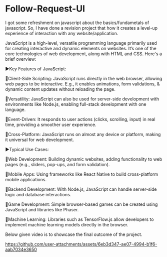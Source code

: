 # Follow-Request-UI
 I got some refreshment on javascript about the basics/fundametals of javascript. So, I have done a revision project that how it creates a level-up experience of interaction with any website/application.


JavaScript is a high-level, versatile programming language primarily used for creating interactive and dynamic elements on websites. It’s one of the core technologies of web development, along with HTML and CSS. Here's a brief overview:

▶Key Features of JavaScript:

🔹Client-Side Scripting: JavaScript runs directly in the web browser, allowing web pages to be interactive. E.g., it enables animations, form validations, & dynamic content updates without reloading the page.

🔹Versatility: JavaScript can also be used for server-side development with environments like Node.js, enabling full-stack development with one language.

🔹Event-Driven: It responds to user actions (clicks, scrolling, input) in real time, providing a smoother user experience.

🔹Cross-Platform: JavaScript runs on almost any device or platform, making it universal for web development.


▶Typical Use Cases:

🔹Web Development: Building dynamic websites, adding functionality to web pages (e.g., sliders, pop-ups, and form validation).

🔹Mobile Apps: Using frameworks like React Native to build cross-platform mobile applications.

🔹Backend Development: With Node.js, JavaScript can handle server-side logic and database interactions.

🔹Game Development: Simple browser-based games can be created using JavaScript and libraries like Phaser.

🔹Machine Learning: Libraries such as TensorFlow.js allow developers to implement machine learning models directly in the browser.



Below given video is to showcase the final outcome of the project.

https://github.com/user-attachments/assets/6eb3d347-ae07-4994-b1f6-aab7034e3650

